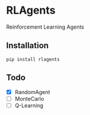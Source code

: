RLAgents
========

Reinforcement Learning Agents


Installation
------------

`pip install rlagents`


Todo
----

- [x] RandomAgent
- [ ] MonteCarlo
- [ ] Q-Learning
